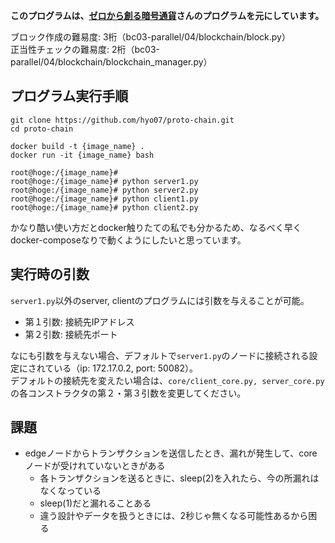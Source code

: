 **このプログラムは、[ゼロから創る暗号通貨](https://peaks.cc/books/cryptocurrency)さんのプログラムを元にしています。**

ブロック作成の難易度: 3桁（bc03-parallel/04/blockchain/block.py）  
正当性チェックの難易度: 2桁（bc03-parallel/04/blockchain/blockchain_manager.py）


## プログラム実行手順

```commandline
git clone https://github.com/hyo07/proto-chain.git
cd proto-chain
```

```commandline
docker build -t {image_name} .
docker run -it {image_name} bash

root@hoge:/{image_name}# 
root@hoge:/{image_name}# python server1.py
root@hoge:/{image_name}# python server2.py
root@hoge:/{image_name}# python client1.py
root@hoge:/{image_name}# python client2.py
```
かなり酷い使い方だとdocker触りたての私でも分かるため、なるべく早くdocker-composeなりで動くようにしたいと思っています。


## 実行時の引数
`server1.py`以外のserver, clientのプログラムには引数を与えることが可能。
- 第１引数: 接続先IPアドレス
- 第２引数: 接続先ポート

なにも引数を与えない場合、デフォルトで`server1.py`のノードに接続される設定にされている（ip: 172.17.0.2, port: 50082）。  
デフォルトの接続先を変えたい場合は、`core/client_core.py, server_core.py`の各コンストラクタの第２・第３引数を変更してください。


## 課題
- edgeノードからトランザクションを送信したとき、漏れが発生して、coreノードが受けれていないときがある
    - 各トランザクションを送るときに、sleep(2)を入れたら、今の所漏れはなくなっている
    - sleep(1)だと漏れることある
    - 違う設計やデータを扱うときには、2秒じゃ無くなる可能性あるから困る
